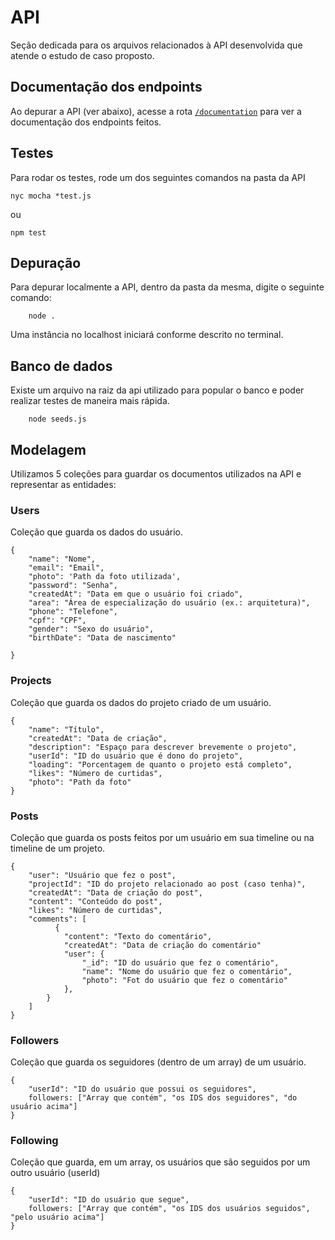 # API

Seção dedicada para os arquivos relacionados à API desenvolvida que atende o estudo de caso proposto.

## Documentação dos endpoints
Ao depurar a API (ver abaixo), acesse a rota [`/documentation`](http://localhost:8081/documentation) para ver a documentação dos endpoints feitos.

## Testes

Para rodar os testes, rode um dos seguintes comandos na pasta da API
```
nyc mocha *test.js
```

ou

```
npm test
```

## Depuração
Para depurar localmente a API, dentro da pasta da mesma, digite o seguinte comando:
```
    node .
```
Uma instância no localhost iniciará conforme descrito no terminal.

## Banco de dados
Existe um arquivo na raiz da api utilizado para popular o banco e poder realizar testes de maneira mais rápida.
```
    node seeds.js
```

## Modelagem

Utilizamos 5 coleções para guardar os documentos utilizados na API e representar as entidades:

### Users
Coleção que guarda os dados do usuário.
```
{
    "name": "Nome",
    "email": "Email",
    "photo": 'Path da foto utilizada',
    "password": "Senha",
    "createdAt": "Data em que o usuário foi criado",
    "area": "Área de especialização do usuário (ex.: arquitetura)",
    "phone": "Telefone",
    "cpf": "CPF",
    "gender": "Sexo do usuário",
    "birthDate": "Data de nascimento"

}
```

### Projects
Coleção que guarda os dados do projeto criado de um usuário.
```
{
    "name": "Título",
    "createdAt": "Data de criação",
    "description": "Espaço para descrever brevemente o projeto",
    "userId": "ID do usuário que é dono do projeto",
    "loading": "Porcentagem de quanto o projeto está completo",
    "likes": "Número de curtidas",
    "photo": "Path da foto"
}
```

### Posts
Coleção que guarda os posts feitos por um usuário em sua timeline ou na timeline de um projeto.
```
{
    "user": "Usuário que fez o post",
    "projectId": "ID do projeto relacionado ao post (caso tenha)",
    "createdAt": "Data de criação do post",
    "content": "Conteúdo do post",
    "likes": "Número de curtidas",
    "comments": [
          {
            "content": "Texto do comentário",
            "createdAt": "Data de criação do comentário"
            "user": {
                "_id": "ID do usuário que fez o comentário",
                "name": "Nome do usuário que fez o comentário",
                "photo": "Fot do usuário que fez o comentário"
            },
        }
    ]
}
```

### Followers
Coleção que guarda os seguidores (dentro de um array) de um usuário.
```
{
    "userId": "ID do usuário que possui os seguidores",
    followers: ["Array que contém", "os IDS dos seguidores", "do usuário acima"]
}
```

### Following
Coleção que guarda, em um array, os usuários que são seguidos por um outro usuário (userId)
```
{
    "userId": "ID do usuário que segue",
    followers: ["Array que contém", "os IDS dos usuários seguidos", "pelo usuário acima"]
}
```
